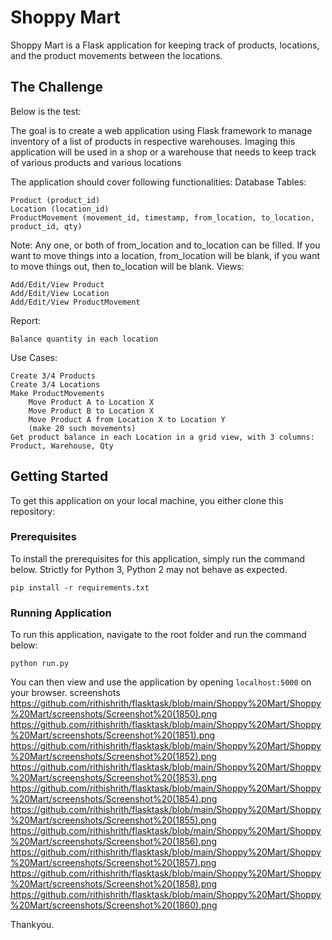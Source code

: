 # Shoppy Mart

Shoppy Mart is a Flask application for keeping track of products, locations, and the product movements between the locations.


## The Challenge
Below is the test:  

The goal is to create a web application using Flask framework to manage inventory of a list of products in respective warehouses. Imaging this application will be used in a shop or a warehouse that needs to keep track of various products and various locations

The application should cover following functionalities:
Database Tables:

    Product (product_id)
    Location (location_id)
    ProductMovement (movement_id, timestamp, from_location, to_location, product_id, qty)

Note: Any one, or both of from_location and to_location can be filled. If you want to move things into a location, from_location will be blank, if you want to move things out, then to_location will be blank.
Views:

    Add/Edit/View Product
    Add/Edit/View Location
    Add/Edit/View ProductMovement

Report:

    Balance quantity in each location

Use Cases:

    Create 3/4 Products
    Create 3/4 Locations
    Make ProductMovements
        Move Product A to Location X
        Move Product B to Location X
        Move Product A from Location X to Location Y
        (make 20 such movements)
    Get product balance in each Location in a grid view, with 3 columns: Product, Warehouse, Qty


## Getting Started

To get this application on your local machine, you either clone this repository:  



### Prerequisites

To install the prerequisites for this application, simply run the command below.
Strictly for Python 3, Python 2 may not behave as expected.

```
pip install -r requirements.txt
```

### Running Application

To run this application, navigate to the root folder and run the command below:

```
python run.py
```

You can then view and use the application by opening `localhost:5000` on your browser.
screenshots
https://github.com/rithishrith/flasktask/blob/main/Shoppy%20Mart/Shoppy%20Mart/screenshots/Screenshot%20(1850).png
https://github.com/rithishrith/flasktask/blob/main/Shoppy%20Mart/Shoppy%20Mart/screenshots/Screenshot%20(1851).png
https://github.com/rithishrith/flasktask/blob/main/Shoppy%20Mart/Shoppy%20Mart/screenshots/Screenshot%20(1852).png
https://github.com/rithishrith/flasktask/blob/main/Shoppy%20Mart/Shoppy%20Mart/screenshots/Screenshot%20(1853).png
https://github.com/rithishrith/flasktask/blob/main/Shoppy%20Mart/Shoppy%20Mart/screenshots/Screenshot%20(1854).png
https://github.com/rithishrith/flasktask/blob/main/Shoppy%20Mart/Shoppy%20Mart/screenshots/Screenshot%20(1855).png
https://github.com/rithishrith/flasktask/blob/main/Shoppy%20Mart/Shoppy%20Mart/screenshots/Screenshot%20(1856).png
https://github.com/rithishrith/flasktask/blob/main/Shoppy%20Mart/Shoppy%20Mart/screenshots/Screenshot%20(1857).png
https://github.com/rithishrith/flasktask/blob/main/Shoppy%20Mart/Shoppy%20Mart/screenshots/Screenshot%20(1858).png
https://github.com/rithishrith/flasktask/blob/main/Shoppy%20Mart/Shoppy%20Mart/screenshots/Screenshot%20(1860).png

Thankyou.






